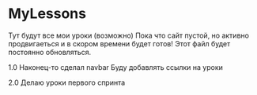 # MyLessons
Тут будут все мои уроки (возможно)
Пока что сайт пустой, но активно продвигаеться и в скором времени будет готов!
Этот файл будет постоянно обновляться.

1.0
Наконец-то сделал navbar
Буду добавлять ссылки на уроки 

2.0 Делаю уроки первого спринта